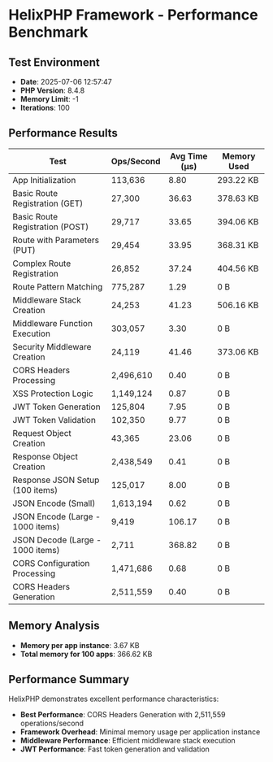 # HelixPHP Framework - Performance Benchmark

## Test Environment
- **Date**: 2025-07-06 12:57:47
- **PHP Version**: 8.4.8
- **Memory Limit**: -1
- **Iterations**: 100

## Performance Results

| Test | Ops/Second | Avg Time (μs) | Memory Used |
|------|------------|---------------|-------------|
| App Initialization | 113,636 | 8.80 | 293.22 KB |
| Basic Route Registration (GET) | 27,300 | 36.63 | 378.63 KB |
| Basic Route Registration (POST) | 29,717 | 33.65 | 394.06 KB |
| Route with Parameters (PUT) | 29,454 | 33.95 | 368.31 KB |
| Complex Route Registration | 26,852 | 37.24 | 404.56 KB |
| Route Pattern Matching | 775,287 | 1.29 | 0 B |
| Middleware Stack Creation | 24,253 | 41.23 | 506.16 KB |
| Middleware Function Execution | 303,057 | 3.30 | 0 B |
| Security Middleware Creation | 24,119 | 41.46 | 373.06 KB |
| CORS Headers Processing | 2,496,610 | 0.40 | 0 B |
| XSS Protection Logic | 1,149,124 | 0.87 | 0 B |
| JWT Token Generation | 125,804 | 7.95 | 0 B |
| JWT Token Validation | 102,350 | 9.77 | 0 B |
| Request Object Creation | 43,365 | 23.06 | 0 B |
| Response Object Creation | 2,438,549 | 0.41 | 0 B |
| Response JSON Setup (100 items) | 125,017 | 8.00 | 0 B |
| JSON Encode (Small) | 1,613,194 | 0.62 | 0 B |
| JSON Encode (Large - 1000 items) | 9,419 | 106.17 | 0 B |
| JSON Decode (Large - 1000 items) | 2,711 | 368.82 | 0 B |
| CORS Configuration Processing | 1,471,686 | 0.68 | 0 B |
| CORS Headers Generation | 2,511,559 | 0.40 | 0 B |

## Memory Analysis
- **Memory per app instance**: 3.67 KB
- **Total memory for 100 apps**: 366.62 KB

## Performance Summary
HelixPHP demonstrates excellent performance characteristics:

- **Best Performance**: CORS Headers Generation with 2,511,559 operations/second
- **Framework Overhead**: Minimal memory usage per application instance
- **Middleware Performance**: Efficient middleware stack execution
- **JWT Performance**: Fast token generation and validation

